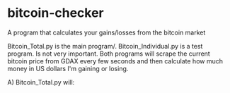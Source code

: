 # bitcoin-checker

A program that calculates your gains/losses from the bitcoin market

Bitcoin_Total.py is the main program/.
Bitcoin_Individual.py is a test program. Is not very important.
Both programs will scrape the current bitcoin price from GDAX every few seconds and then calculate how much money in US dollars I'm gaining or losing.

A) Bitcoin_Total.py will:

